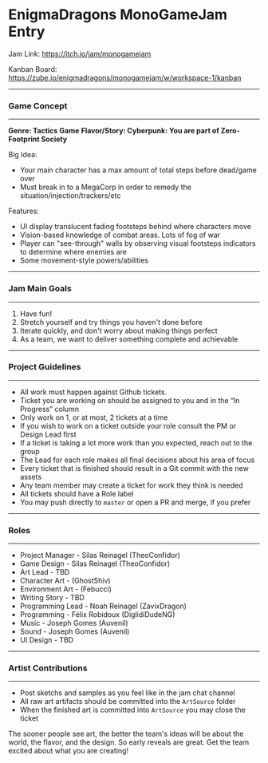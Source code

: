 # EnigmaDragons MonoGameJam Entry
Jam Link: https://itch.io/jam/monogamejam

Kanban Board: https://zube.io/enigmadragons/monogamejam/w/workspace-1/kanban

----

### Game Concept

----

**Genre: Tactics Game**
**Flavor/Story: Cyberpunk: You are part of Zero-Footprint Society**

Big Idea:
- Your main character has a max amount of total steps before dead/game over
- Must break in to a MegaCorp in order to remedy the situation/injection/trackers/etc

Features:
- UI display translucent fading footsteps behind where characters move
- Vision-based knowledge of combat areas. Lots of fog of war
- Player can "see-through" walls by observing visual footsteps indicators to determine where enemies are
- Some movement-style powers/abilities

----

### Jam Main Goals

----

1. Have fun!
2. Stretch yourself and try things you haven't done before
3. Iterate quickly, and don't worry about making things perfect
4. As a team, we want to deliver something complete and achievable

----

### Project Guidelines

----

- All work must happen against Github tickets.
- Ticket you are working on should be assigned to you and in the “In Progress” column
- Only work on 1, or at most, 2 tickets at a time
- If you wish to work on a ticket outside your role consult the PM or Design Lead first
- If a ticket is taking a lot more work than you expected, reach out to the group
- The Lead for each role makes all final decisions about his area of focus
- Every ticket that is finished should result in a Git commit with the new assets
- Any team member may create a ticket for work they think is needed
- All tickets should have a Role label
- You may push directly to `master` or open a PR and merge, if you prefer

----

### Roles

----

- Project Manager - Silas Reinagel (TheoConfidor)
- Game Design - Silas Reinagel (TheoConfidor)
- Art Lead - TBD
- Character Art - (GhostShiv)
- Environment Art - (Febucci)
- Writing Story - TBD
- Programming Lead - Noah Reinagel (ZavixDragon)
- Programming - Félix Robidoux (DiglidiDudeNG)
- Music - Joseph Gomes (Auvenil)
- Sound - Joseph Gomes (Auvenil)
- UI Design - TBD

----

### Artist Contributions

----

- Post sketchs and samples as you feel like in the jam chat channel
- All raw art artifacts should be committed into the `ArtSource` folder
- When the finished art is committed into `ArtSource` you may close the ticket

The sooner people see art, the better the team's ideas will be about the world, the flavor, and the design. So early reveals are great. Get the team excited about what you are creating!

